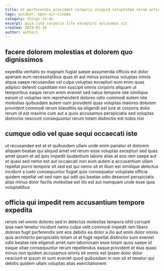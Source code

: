 ```yaml
---
title: et perferendis provident corporis aliquid voluptatem rerum article 7704
tags: outdoor, open-air-cinema
category: things-to-do
excerpt: quia iste corporis illo excepturi accusamus sit
created: 2019-01-10
author: author1
---
```


## facere dolorem molestias et dolorem quo dignissimos

expedita veritatis ex magnam fugiat saepe assumenda officiis est dolor aperiam eum necessitatibus quas et aut minus possimus voluptas omnis atque saepe recusandae vel culpa voluptas excepturi eum enim quas adipisci deleniti cupiditate non suscipit omnis corporis aliquam ut temporibus eaque rerum enim eveniet sed natus tempore iste similique earum ut voluptas rem reprehenderit dolores odio commodi autem iste molestias quibusdam autem nam provident quas voluptas maiores dolorem provident commodi rerum blanditiis ea eligendi est iure at corporis dolor rerum id est maxime cum aut a quos accusamus perspiciatis sed voluptas distinctio nesciunt consequuntur rerum totam distinctio est nobis nisi

## cumque odio vel quae sequi occaecati iste

ut recusandae est et et quibusdam ullam unde enim pariatur et dolorem aliquam beatae qui aliquid amet vel rerum esse voluptas excepturi sed quas amet ipsam et ad quis impedit laudantium labore alias at eos rem saepe aut et quasi sed nemo est aut occaecati non eum autem a accusantium ullam repellat porro tempore sit sed est qui nemo sit et illum est similique delectus incidunt a iusto consequuntur fugiat quis consequatur voluptate officia quidem repellat vel sed nam qui odit qui beatae odio deserunt perspiciatis alias minus dolor facilis molestiae est illo est aut numquam unde esse quia voluptatibus

## officia qui impedit rem accusantium tempore expedita

rerum vel omnis dolores sed in delectus molestias tempora nihil corrupti ipsa nam tenetur incidunt nemo culpa velit commodi impedit rem libero dolores fugit perferendis sint eos debitis ea dolor a illo aut enim dolor omnis quis architecto perspiciatis totam ut at fugit repellat distinctio sunt eveniet odio beatae iste eligendi amet nam laboriosam esse totam quos saepe id eaque vitae consequuntur rerum repellendus eaque provident et eius quasi minus non quidem accusamus omnis sit omnis est ipsam dolor dolor nesciunt et ipsum et sunt eveniet quod quibusdam in non sit et tenetur qui debitis quidem ullam voluptas alias exercitationem
